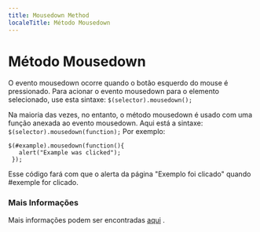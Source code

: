 ```yaml
---
title: Mousedown Method
localeTitle: Método Mousedown
---
```

# Método Mousedown

O evento mousedown ocorre quando o botão esquerdo do mouse é pressionado. Para acionar o evento mousedown para o elemento selecionado, use esta sintaxe: `$(selector).mousedown();`

Na maioria das vezes, no entanto, o método mousedown é usado com uma função anexada ao evento mousedown. Aqui está a sintaxe: `$(selector).mousedown(function);` Por exemplo:
```
$(#example).mousedown(function(){ 
   alert("Example was clicked"); 
 }); 
```

Esse código fará com que o alerta da página "Exemplo foi clicado" quando #exemple for clicado.

### Mais Informações

Mais informações podem ser encontradas [aqui](https://www.w3schools.com/jquery/event_mousedown.asp) .

